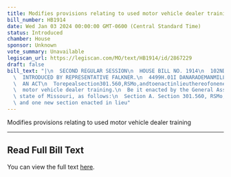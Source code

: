 ```yaml
---
title: Modifies provisions relating to used motor vehicle dealer training
bill_number: HB1914
date: Wed Jan 03 2024 00:00:00 GMT-0600 (Central Standard Time)
status: Introduced
chamber: House
sponsor: Unknown
vote_summary: Unavailable
legiscan_url: https://legiscan.com/MO/text/HB1914/id/2867229
draft: false
bill_text: "|\n  SECOND REGULAR SESSION\n  HOUSE BILL NO. 1914\n  102ND GENERAL ASSEMBLY\n\
  \  INTRODUCED BY REPRESENTATIVE FALKNER.\n  4499H.01I DANARADEMANMILLER,ChiefClerk\n\
  \  AN ACT\n  Torepealsection301.560,RSMo,andtoenactinlieuthereofonenewsectionrelatingtoused\n\
  \  motor vehicle dealer training.\n  Be it enacted by the General Assembly of the\
  \ state of Missouri, as follows:\n  Section A. Section 301.560, RSMo, is repealed\
  \ and one new section enacted in lieu"
---
```

Modifies provisions relating to used motor vehicle dealer training

---

## Read Full Bill Text

You can view the full text [here](https://legiscan.com/MO/text/HB1914/id/2867229).
